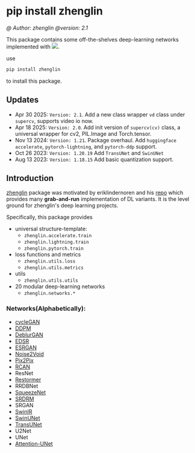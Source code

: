 # pip install zhenglin
*@ Author: zhenglin*
*@version: 2.1*

This package contains some off-the-shelves deep-learning networks implemented with [![](https://img.shields.io/badge/Pytorch-ee4c2c?style=flat-square&logo=pytorch&logoColor=white)](https://pytorch.org/).

use
```bash
pip install zhenglin
```

to install this package.

## Updates
+ Apr 30 2025: `Version: 2.1`. Add a new class wrapper `vd` class under `supercv`, supports video io now.
+ Apr 18 2025: `Version: 2.0`. Add init version of `supercv(cv)` class, a universal wrapper for cv2, PIL.Image and Torch.tensor.
+ Nov 13 2024: `Version: 1.21`. Package overhaul. Add `huggingface accelerate`, `pytorch-lightning`, and `pytorch-ddp` support.
+ Oct 26 2023: `Version: 1.20.19` Add `TransUNet` and `SwinUNet`
+ Aug 13 2023: `Version: 1.18.15` Add basic quantization support.


## Introduction

[zhenglin](https://pypi.org/project/zhenglin/) package was motivated by eriklindernoren and his [repo](https://github.com/eriklindernoren/PyTorch-GAN) which provides many **grab-and-run** implementation of DL variants. It is the level ground for zhenglin's deep learning projects.

Specifically, this package provides
+ universal structure-template:
    - `zhenglin.accelerate.train`
    - `zhenglin.lightning.train`
    - `zhenglin.pytorch.train`
+ loss functions and metrics
    - `zhenglin.utils.loss`
    - `zhenglin.utils.metrics`
+ utils
    - `zhenglin.utils.utils`
+ 20 modular deep-learning networks
    - `zhenglin.networks.*`

### Networks(Alphabetically):
- [cycleGAN](https://github.com/aitorzip/PyTorch-CycleGAN)
- [DDPM](https://github.com/dome272/Diffusion-Models-pytorch)
- [DeblurGAN](https://github.com/fourson/DeblurGAN-pytorch/tree/master)
- [EDSR](https://github.com/twtygqyy/pytorch-edsr/blob/master/edsr.py)
- [ESRGAN](https://github.com/eriklindernoren/PyTorch-GAN/blob/master/implementations/esrgan/esrgan.py)
- [Noise2Void](https://github.com/JohnYKiyo/Noise2Void/blob/master/02_training_test_Noise2Void.ipynb)
- [Pix2Pix](https://github.com/mrzhu-cool/pix2pix-pytorch)
- [RCAN](https://github.com/yjn870/RCAN-pytorch)
- ResNet
- [Restormer](https://github.com/leftthomas/Restormer)
- RRDBNet
- [SqueezeNet](https://github.com/gsp-27/pytorch_Squeezenet/tree/master)
- [SRDRM](https://github.com/xahidbuffon/SRDRM/tree/master)
- SRGAN
- [SwinIR](https://github.com/JingyunLiang/SwinIR)
- [SwinUNet](https://github.com/HuCaoFighting/Swin-Unet/tree/main)
- [TransUNet](https://github.com/Beckschen/TransUNet)
- U2Net
- UNet
- [Attention-UNet](https://github.com/Andy-zhujunwen/UNET-ZOO/blob/master)
